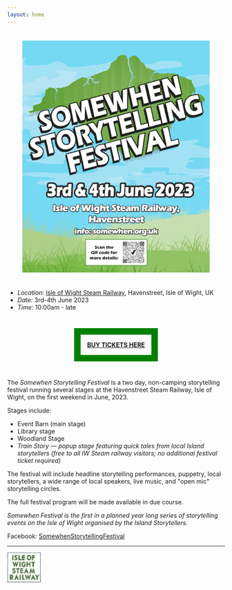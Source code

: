 ```yaml
---
layout: home
---
```


<div style="text-align: center; margin: 35px;" >
<a href="https://www.ticketsource.co.uk/somewhen-storytelling-festival"><img src="assets/images/Island_Storytellers_A4_poster_2023_v2_compressed_no_sponsors.png" alt="Poster" /></a>
</div>

- *Location*: [Isle of Wight Steam Railway](https://iwsteamrailway.co.uk/), Havenstreet, Isle of Wight, UK
- *Date:* 3rd-4th June 2023 
- *Time:* 10:00am - late

<div style="text-align: center; margin: 35px; padding: 35px;" ><strong>
<a style="padding:15px; border: 15px solid green;" href="https://www.ticketsource.co.uk/somewhen-storytelling-festival">BUY TICKETS HERE</a></strong></div>

The *Somewhen Storytelling Festival* is a two day, non-camping storytelling festival running several stages at the Havenstreet Steam Railway, Isle of Wight, on the first weekend in June, 2023.

Stages include:

- Event Barn (main stage)
- Library stage
- Woodland Stage
- *Train Story — popup stage featuring quick tales from local Island storytellers (free to all IW Steam railway visitors; no additional festival ticket required)*

The festival will include headline storytelling performances, puppetry, local storytellers, a wide range of local speakers, live music, and "open mic" storytelling circles.

The full festival program will be made available in due course.

*Somewhen Festival is the first in a planned year long series of storytelling events on the Isle of Wight organised by the Island Storytellers.*

Facebook: [SomewhenStorytellingFestival](https://www.facebook.com/SomewhenStorytellingFestival)

<hr/>

<img height="70" src="assets/images/iw_steam_railway_logo_square.png">
